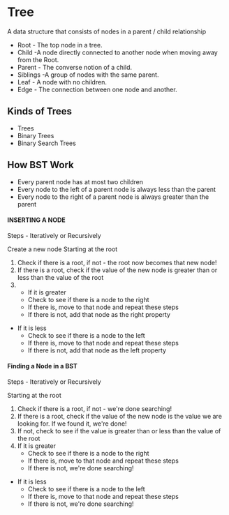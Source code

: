 ﻿# Tree

A data structure that consists of nodes in a parent / child relationship

- Root - The top node in a tree.
- Child -A node directly connected to another node when moving away from the Root.
- Parent - The converse notion of a child.
- Siblings -A group of nodes with the same parent.
- Leaf - A node with no children.
- Edge - The connection between one node and another.

## Kinds of Trees

- Trees
- Binary Trees
- Binary Search Trees

## How BST Work

- Every parent node has at most two children
- Every node to the left of a parent node is always less than the parent
- Every node to the right of a parent node is always greater than the parent

#### INSERTING A NODE

Steps - Iteratively or Recursively

Create a new node
Starting at the root

1. Check if there is a root, if not - the root now becomes that new node!
2. If there is a root, check if the value of the new node is greater than or less than the value of the root
3. - If it is greater
   - Check to see if there is a node to the right
   - If there is, move to that node and repeat these steps
   - If there is not, add that node as the right property

- If it is less
  - Check to see if there is a node to the left
  - If there is, move to that node and repeat these steps
  - If there is not, add that node as the left property

#### Finding a Node in a BST

Steps - Iteratively or Recursively

Starting at the root

1. Check if there is a root, if not - we're done searching!
2. If there is a root, check if the value of the new node is the value we are looking for. If we found it, we're done!
3. If not, check to see if the value is greater than or less than the value of the root
4. If it is greater
   - Check to see if there is a node to the right
   - If there is, move to that node and repeat these steps
   - If there is not, we're done searching!

- If it is less
  - Check to see if there is a node to the left
  - If there is, move to that node and repeat these steps
  - If there is not, we're done searching!
